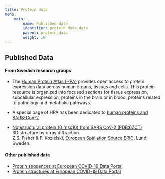 ```yaml
---
title: Protein data
menu:
    main:
        name: Published data
        identifier: protein_data_data
        parent: protein_data
        weight: 10
---
```


## Published Data

#### From Swedish research groups

* The [Human Protein Atlas (HPA)](https://www.proteinatlas.org)
  provides open access to protein expression data across human organs,
  tissues and cells. This protein resource is organized into focused
  sections for tissue expression, subcellular expression, proteins in
  the brain or in blood, proteins related to pathology and metabolic
  pathways.

* A special page of HPA has been dedicated to [human proteins and
  SARS-CoV-2](https://www.proteinatlas.org/humanproteome/sars-cov-2).

* [Nonstructural protein 10 (nsp10) from SARS CoV-2 (PDB:6ZCT)](https://www.rcsb.org/structure/6ZCT)  
  3D structure by x-ray diffraction.  
  Z.S. Fisher &amp; F. Kozielski,
  [European Spallation Source ERIC](https://europeanspallationsource.se/),
  Lund, Sweden.

#### Other published data

* [Protein sequences at European COVID-19 Data Portal](https://www.covid19dataportal.org/proteins)
* [Protein structures at European COVID-19 Data Portal](https://www.covid19dataportal.org/structures)

